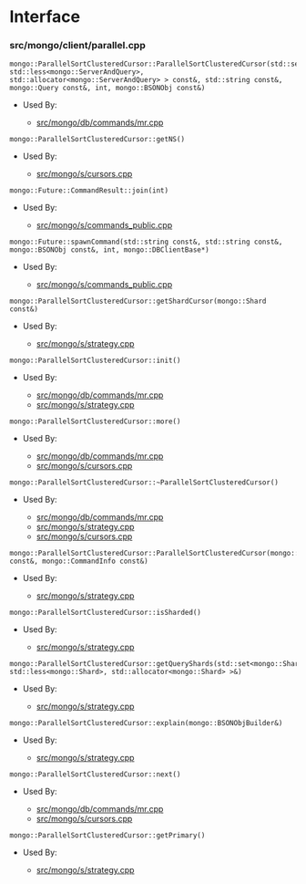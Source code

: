 
# Interface

### src/mongo/client/parallel.cpp

<div></div>

    mongo::ParallelSortClusteredCursor::ParallelSortClusteredCursor(std::set<mongo::ServerAndQuery, std::less<mongo::ServerAndQuery>, std::allocator<mongo::ServerAndQuery> > const&, std::string const&, mongo::Query const&, int, mongo::BSONObj const&)

- Used By:

    - [src/mongo/db/commands/mr.cpp](../../../database\_commands)

<div></div>

    mongo::ParallelSortClusteredCursor::getNS()

- Used By:

    - [src/mongo/s/cursors.cpp](../../../sharding)

<div></div>

    mongo::Future::CommandResult::join(int)

- Used By:

    - [src/mongo/s/commands\_public.cpp](../../../sharding)

<div></div>

    mongo::Future::spawnCommand(std::string const&, std::string const&, mongo::BSONObj const&, int, mongo::DBClientBase*)

- Used By:

    - [src/mongo/s/commands\_public.cpp](../../../sharding)

<div></div>

    mongo::ParallelSortClusteredCursor::getShardCursor(mongo::Shard const&)

- Used By:

    - [src/mongo/s/strategy.cpp](../../../sharding)

<div></div>

    mongo::ParallelSortClusteredCursor::init()

- Used By:

    - [src/mongo/db/commands/mr.cpp](../../../database\_commands)
    - [src/mongo/s/strategy.cpp](../../../sharding)

<div></div>

    mongo::ParallelSortClusteredCursor::more()

- Used By:

    - [src/mongo/db/commands/mr.cpp](../../../database\_commands)
    - [src/mongo/s/cursors.cpp](../../../sharding)

<div></div>

    mongo::ParallelSortClusteredCursor::~ParallelSortClusteredCursor()

- Used By:

    - [src/mongo/db/commands/mr.cpp](../../../database\_commands)
    - [src/mongo/s/strategy.cpp](../../../sharding)
    - [src/mongo/s/cursors.cpp](../../../sharding)

<div></div>

    mongo::ParallelSortClusteredCursor::ParallelSortClusteredCursor(mongo::QuerySpec const&, mongo::CommandInfo const&)

- Used By:

    - [src/mongo/s/strategy.cpp](../../../sharding)

<div></div>

    mongo::ParallelSortClusteredCursor::isSharded()

- Used By:

    - [src/mongo/s/strategy.cpp](../../../sharding)

<div></div>

    mongo::ParallelSortClusteredCursor::getQueryShards(std::set<mongo::Shard, std::less<mongo::Shard>, std::allocator<mongo::Shard> >&)

- Used By:

    - [src/mongo/s/strategy.cpp](../../../sharding)

<div></div>

    mongo::ParallelSortClusteredCursor::explain(mongo::BSONObjBuilder&)

- Used By:

    - [src/mongo/s/strategy.cpp](../../../sharding)

<div></div>

    mongo::ParallelSortClusteredCursor::next()

- Used By:

    - [src/mongo/db/commands/mr.cpp](../../../database\_commands)
    - [src/mongo/s/cursors.cpp](../../../sharding)

<div></div>

    mongo::ParallelSortClusteredCursor::getPrimary()

- Used By:

    - [src/mongo/s/strategy.cpp](../../../sharding)
